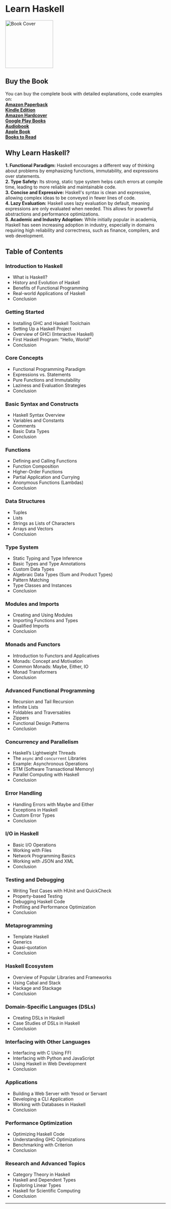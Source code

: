 # Learn Haskell

<img src="https://is1-ssl.mzstatic.com/image/thumb/Publication211/v4/ef/22/fa/ef22fa85-3ec7-0daa-8e33-ddd0bebbb5eb/182d4b25-a9ba-42e4-bc2b-6ce7adb54a8e_cover_image.png/626x0w.webp" alt="Book Cover" width="150" />

## Buy the Book

You can buy the complete book with detailed explanations, code examples on:  
**[Amazon Paperback](https://www.amazon.com/dp/B0DSTSKSQC)**  
**[Kindle Edition](https://www.amazon.com/dp/B0DSTR44V9)**  
**[Amazon Hardcover](https://www.amazon.com/dp/B0DSTV43GW)**  
**[Google Play Books](https://play.google.com/store/books/details?id=z_Q9EQAAQBAJ)**  
**[Audiobook](https://play.google.com/store/audiobooks/details?id=AQAAAEAK2GWYfM)**  
**[Apple Book](https://books.apple.com/us/book/learn-haskell/id6740448113)**  
**[Books to Read](https://books2read.com/b/mgo1Z6)**

## Why Learn Haskell?
**1.	Functional Paradigm:** Haskell encourages a different way of thinking about problems by emphasizing functions, immutability, and expressions over statements.  
**2.	Type Safety:** Its strong, static type system helps catch errors at compile time, leading to more reliable and maintainable code.  
**3.	Concise and Expressive:** Haskell's syntax is clean and expressive, allowing complex ideas to be conveyed in fewer lines of code.  
**4.	Lazy Evaluation:** Haskell uses lazy evaluation by default, meaning expressions are only evaluated when needed. This allows for powerful abstractions and performance optimizations.  
**5.	Academic and Industry Adoption:** While initially popular in academia, Haskell has seen increasing adoption in industry, especially in domains requiring high reliability and correctness, such as finance, compilers, and web development.  

## Table of Contents

### Introduction to Haskell
- What is Haskell?
- History and Evolution of Haskell
- Benefits of Functional Programming
- Real-world Applications of Haskell
- Conclusion

### Getting Started
- Installing GHC and Haskell Toolchain
- Setting Up a Haskell Project
- Overview of GHCi (Interactive Haskell)
- First Haskell Program: "Hello, World!"
- Conclusion

### Core Concepts
- Functional Programming Paradigm
- Expressions vs. Statements
- Pure Functions and Immutability
- Laziness and Evaluation Strategies
- Conclusion

### Basic Syntax and Constructs
- Haskell Syntax Overview
- Variables and Constants
- Comments
- Basic Data Types
- Conclusion

### Functions
- Defining and Calling Functions
- Function Composition
- Higher-Order Functions
- Partial Application and Currying
- Anonymous Functions (Lambdas)
- Conclusion

### Data Structures
- Tuples
- Lists
- Strings as Lists of Characters
- Arrays and Vectors
- Conclusion

### Type System
- Static Typing and Type Inference
- Basic Types and Type Annotations
- Custom Data Types
- Algebraic Data Types (Sum and Product Types)
- Pattern Matching
- Type Classes and Instances
- Conclusion

### Modules and Imports
- Creating and Using Modules
- Importing Functions and Types
- Qualified Imports
- Conclusion

### Monads and Functors
- Introduction to Functors and Applicatives
- Monads: Concept and Motivation
- Common Monads: Maybe, Either, IO
- Monad Transformers
- Conclusion

### Advanced Functional Programming
- Recursion and Tail Recursion
- Infinite Lists
- Foldables and Traversables
- Zippers
- Functional Design Patterns
- Conclusion

### Concurrency and Parallelism
- Haskell’s Lightweight Threads
- The `async` and `concurrent` Libraries
- Example: Asynchronous Operations
- STM (Software Transactional Memory)
- Parallel Computing with Haskell
- Conclusion

### Error Handling
- Handling Errors with Maybe and Either
- Exceptions in Haskell
- Custom Error Types
- Conclusion

### I/O in Haskell
- Basic I/O Operations
- Working with Files
- Network Programming Basics
- Working with JSON and XML
- Conclusion

### Testing and Debugging
- Writing Test Cases with HUnit and QuickCheck
- Property-based Testing
- Debugging Haskell Code
- Profiling and Performance Optimization
- Conclusion

### Metaprogramming
- Template Haskell
- Generics
- Quasi-quotation
- Conclusion

### Haskell Ecosystem
- Overview of Popular Libraries and Frameworks
- Using Cabal and Stack
- Hackage and Stackage
- Conclusion

### Domain-Specific Languages (DSLs)
- Creating DSLs in Haskell
- Case Studies of DSLs in Haskell
- Conclusion

### Interfacing with Other Languages
- Interfacing with C Using FFI
- Interfacing with Python and JavaScript
- Using Haskell in Web Development
- Conclusion

### Applications
- Building a Web Server with Yesod or Servant
- Developing a CLI Application
- Working with Databases in Haskell
- Conclusion

### Performance Optimization
- Optimizing Haskell Code
- Understanding GHC Optimizations
- Benchmarking with Criterion
- Conclusion

### Research and Advanced Topics
- Category Theory in Haskell
- Haskell and Dependent Types
- Exploring Linear Types
- Haskell for Scientific Computing
- Conclusion

---
